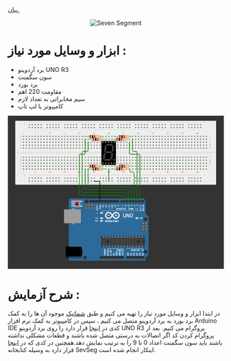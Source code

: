 #

[ پیان.](https://github.com/mohsenkmt/MicroProcessor/blob/main/Arduino%20File/14030821/1%20PIANO/PIANO.ino)

<p align="center">
  <img src="https://github.com/mohsenkmt/MicroProcessor/blob/main/Video/15_SevenSegment.gif" alt="Seven Segment" />
</p>


# ابزار و وسایل مورد نیاز :
* برد آردوینو UNO R3
* سون سگمنت
* برد بورد
* مقاومت 220 اهم
* سیم مخابراتی به تعداد لازم
* کامپیوتر یا لپ تاپ

<p align="center">
  <img src="https://github.com/mohsenkmt/MicroProcessor/blob/main/Photo/15_SevenSegment.jpeg" alt="Seven Segment" />
</p>

 # شرح آزمایش : 
 در ابتدا ابزار و وسایل مورد نیاز را تهیه می کنیم و طبق [شماتیک](https://github.com/mohsenkmt/MicroProcessor/blob/main/Photo/15_SevenSegment.jpeg) موجود آن ها را به کمک برد بورد به برد آردوینو متصل می کنیم ، سپس در کامپیوتر به کمک نرم افزار Arduino IDE کدی در [اینجا](https://github.com/mohsenkmt/MicroProcessor/blob/main/Arduino%20File/14030814/1%20SevenSegment/SevenSegment.ino) قرار دارد را روی برد آردوینو UNO R3 پروگرام می کنیم.
 بعد از پروگرام کردن کد اگر اتصالات به درستی متصل شده باشند و قطعات مشکلی نداشته باشند باید سون سگمنت اعداد 0 تا 9 را به ترتیب نمایش دهد.همچنین در کدی که در [اینجا](https://github.com/mohsenkmt/MicroProcessor/blob/main/Arduino%20File/14030814/1%20SevenSegment/SevsegLib.ino) قرار دارد به وسیله کتابخانه SevSeg اینکار انجام شده است.


